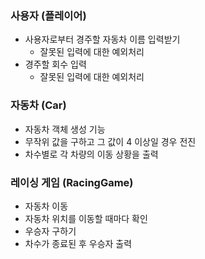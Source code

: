 ### 사용자 (플레이어)
- 사용자로부터 경주할 자동차 이름 입력받기
  - 잘못된 입력에 대한 예외처리
- 경주할 회수 입력
  - 잘못된 입력에 대한 예외처리

### 자동차 (Car)
- 자동차 객체 생성 기능
- 무작위 값을 구하고 그 값이 4 이상일 경우 전진
- 차수별로 각 차량의 이동 상황을 출력

### 레이싱 게임 (RacingGame)
- 자동차 이동
- 자동차 위치를 이동할 때마다 확인
- 우승자 구하기
- 차수가 종료된 후 우승자 출력